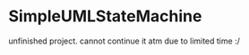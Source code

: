 SimpleUMLStateMachine
=====================

unfinished project. cannot continue it atm due to limited time :/
